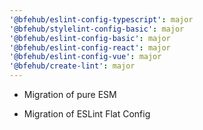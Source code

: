 ```yaml
---
'@bfehub/eslint-config-typescript': major
'@bfehub/stylelint-config-basic': major
'@bfehub/eslint-config-basic': major
'@bfehub/eslint-config-react': major
'@bfehub/eslint-config-vue': major
'@bfehub/create-lint': major
---
```


- Migration of pure ESM

- Migration of ESLint Flat Config
